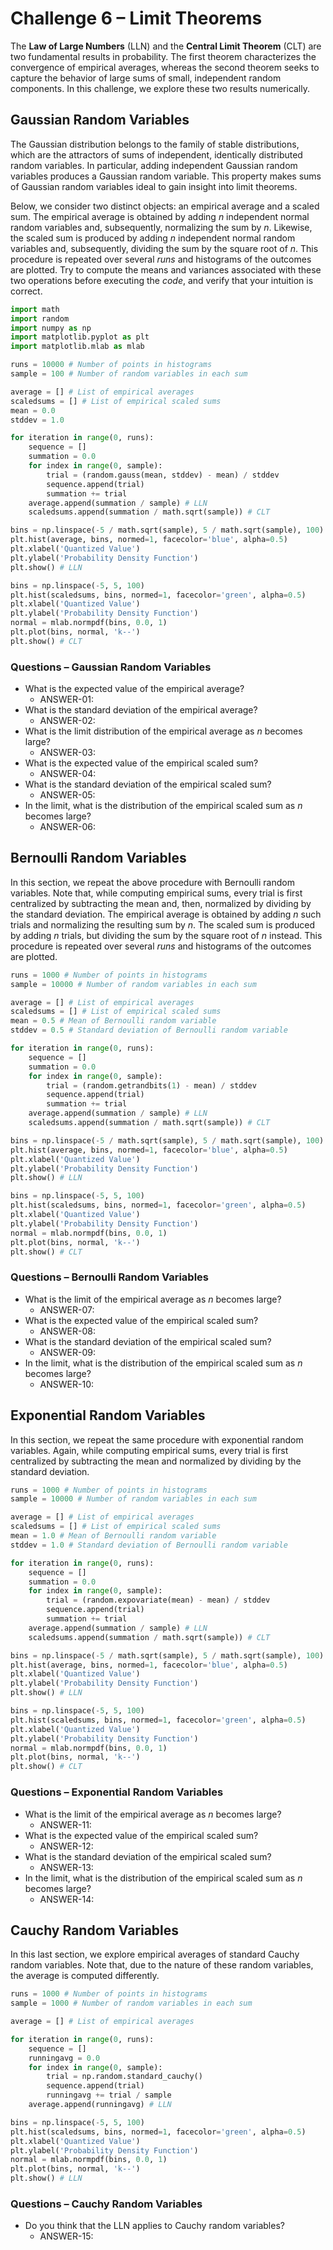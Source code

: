 
# Challenge 6 – Limit Theorems
The **Law of Large Numbers** (LLN) and the **Central Limit Theorem** (CLT) are two fundamental results in probability.
The first theorem characterizes the convergence of empirical averages, whereas the second theorem seeks to capture the behavior of large sums of small, independent random components.
In this challenge, we explore these two results numerically.

## Gaussian Random Variables
The Gaussian distribution belongs to the family of stable distributions, which are the attractors of sums of independent, identically distributed random variables.
In particular, adding independent Gaussian random variables produces a Gaussian random variable.
This property makes sums of Gaussian random variables ideal to gain insight into limit theorems.

Below, we consider two distinct objects: an empirical average and a scaled sum.
The empirical average is obtained by adding *n* independent normal random variables and, subsequently, normalizing the sum by *n*.
Likewise, the scaled sum is produced by adding *n* independent normal random variables and, subsequently, dividing the sum by the square root of *n*.
This procedure is repeated over several *runs* and histograms of the outcomes are plotted.
Try to compute the means and variances associated with these two operations before executing the *code*, and verify that your intuition is correct.


```python
import math
import random
import numpy as np
import matplotlib.pyplot as plt
import matplotlib.mlab as mlab

runs = 10000 # Number of points in histograms
sample = 100 # Number of random variables in each sum

average = [] # List of empirical averages
scaledsums = [] # List of empirical scaled sums
mean = 0.0
stddev = 1.0

for iteration in range(0, runs):
    sequence = []
    summation = 0.0
    for index in range(0, sample):
        trial = (random.gauss(mean, stddev) - mean) / stddev
        sequence.append(trial)
        summation += trial
    average.append(summation / sample) # LLN
    scaledsums.append(summation / math.sqrt(sample)) # CLT

bins = np.linspace(-5 / math.sqrt(sample), 5 / math.sqrt(sample), 100)
plt.hist(average, bins, normed=1, facecolor='blue', alpha=0.5)
plt.xlabel('Quantized Value')
plt.ylabel('Probability Density Function')
plt.show() # LLN

bins = np.linspace(-5, 5, 100)
plt.hist(scaledsums, bins, normed=1, facecolor='green', alpha=0.5)
plt.xlabel('Quantized Value')
plt.ylabel('Probability Density Function')
normal = mlab.normpdf(bins, 0.0, 1)
plt.plot(bins, normal, 'k--')
plt.show() # CLT

```

### Questions – Gaussian Random Variables
* What is the expected value of the empirical average?
  - ANSWER-01:
* What is the standard deviation of the empirical average?
  - ANSWER-02:
* What is the limit distribution of the empirical average as *n* becomes large?
  - ANSWER-03:
* What is the expected value of the empirical scaled sum?
  - ANSWER-04:
* What is the standard deviation of the empirical scaled sum?
  - ANSWER-05:
* In the limit, what is the distribution of the empirical scaled sum as *n* becomes large?
  - ANSWER-06:

## Bernoulli Random Variables
In this section, we repeat the above procedure with Bernoulli random variables.
Note that, while computing empirical sums, every trial is first centralized by subtracting the mean and, then, normalized by dividing by the standard deviation.
The empirical average is obtained by adding *n* such trials and normalizing the resulting sum by *n*.
The scaled sum is produced by adding *n* trials, but dividing the sum by the square root of *n* instead.
This procedure is repeated over several *runs* and histograms of the outcomes are plotted.


```python
runs = 1000 # Number of points in histograms
sample = 10000 # Number of random variables in each sum

average = [] # List of empirical averages
scaledsums = [] # List of empirical scaled sums
mean = 0.5 # Mean of Bernoulli random variable
stddev = 0.5 # Standard deviation of Bernoulli random variable

for iteration in range(0, runs):
    sequence = []
    summation = 0.0
    for index in range(0, sample):
        trial = (random.getrandbits(1) - mean) / stddev
        sequence.append(trial)
        summation += trial
    average.append(summation / sample) # LLN
    scaledsums.append(summation / math.sqrt(sample)) # CLT

bins = np.linspace(-5 / math.sqrt(sample), 5 / math.sqrt(sample), 100)
plt.hist(average, bins, normed=1, facecolor='blue', alpha=0.5)
plt.xlabel('Quantized Value')
plt.ylabel('Probability Density Function')
plt.show() # LLN

bins = np.linspace(-5, 5, 100)
plt.hist(scaledsums, bins, normed=1, facecolor='green', alpha=0.5)
plt.xlabel('Quantized Value')
plt.ylabel('Probability Density Function')
normal = mlab.normpdf(bins, 0.0, 1)
plt.plot(bins, normal, 'k--')
plt.show() # CLT
```

### Questions – Bernoulli Random Variables
* What is the limit of the empirical average as *n* becomes large?
  - ANSWER-07:
* What is the expected value of the empirical scaled sum?
  - ANSWER-08:
* What is the standard deviation of the empirical scaled sum?
  - ANSWER-09:
* In the limit, what is the distribution of the empirical scaled sum as *n* becomes large?
  - ANSWER-10:

## Exponential Random Variables
In this section, we repeat the same procedure with exponential random variables.
Again, while computing empirical sums, every trial is first centralized by subtracting the mean and normalized by dividing by the standard deviation.


```python
runs = 1000 # Number of points in histograms
sample = 10000 # Number of random variables in each sum

average = [] # List of empirical averages
scaledsums = [] # List of empirical scaled sums
mean = 1.0 # Mean of Bernoulli random variable
stddev = 1.0 # Standard deviation of Bernoulli random variable

for iteration in range(0, runs):
    sequence = []
    summation = 0.0
    for index in range(0, sample):
        trial = (random.expovariate(mean) - mean) / stddev
        sequence.append(trial)
        summation += trial
    average.append(summation / sample) # LLN
    scaledsums.append(summation / math.sqrt(sample)) # CLT

bins = np.linspace(-5 / math.sqrt(sample), 5 / math.sqrt(sample), 100)
plt.hist(average, bins, normed=1, facecolor='blue', alpha=0.5)
plt.xlabel('Quantized Value')
plt.ylabel('Probability Density Function')
plt.show() # LLN

bins = np.linspace(-5, 5, 100)
plt.hist(scaledsums, bins, normed=1, facecolor='green', alpha=0.5)
plt.xlabel('Quantized Value')
plt.ylabel('Probability Density Function')
normal = mlab.normpdf(bins, 0.0, 1)
plt.plot(bins, normal, 'k--')
plt.show() # CLT
```

### Questions – Exponential Random Variables
* What is the limit of the empirical average as *n* becomes large?
  - ANSWER-11:
* What is the expected value of the empirical scaled sum?
  - ANSWER-12:
* What is the standard deviation of the empirical scaled sum?
  - ANSWER-13:
* In the limit, what is the distribution of the empirical scaled sum as *n* becomes large?
  - ANSWER-14:

## Cauchy Random Variables
In this last section, we explore empirical averages of standard Cauchy random variables.
Note that, due to the nature of these random variables, the average is computed differently.


```python
runs = 1000 # Number of points in histograms
sample = 1000 # Number of random variables in each sum

average = [] # List of empirical averages

for iteration in range(0, runs):
    sequence = []
    runningavg = 0.0
    for index in range(0, sample):
        trial = np.random.standard_cauchy()
        sequence.append(trial)
        runningavg += trial / sample
    average.append(runningavg) # LLN

bins = np.linspace(-5, 5, 100)
plt.hist(scaledsums, bins, normed=1, facecolor='green', alpha=0.5)
plt.xlabel('Quantized Value')
plt.ylabel('Probability Density Function')
normal = mlab.normpdf(bins, 0.0, 1)
plt.plot(bins, normal, 'k--')
plt.show() # LLN
```

### Questions – Cauchy Random Variables
* Do you think that the LLN applies to Cauchy random variables?
  - ANSWER-15:
